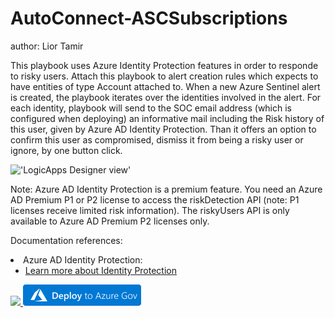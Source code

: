 # AutoConnect-ASCSubscriptions
author: Lior Tamir

This playbook uses Azure Identity Protection features in order to responde to risky users.
Attach this playbook to alert creation rules which expects to have entities of type Account attached to. 
When a new Azure Sentinel alert is created, the playbook iterates over the identities involved in the alert.
For each identity, playbook will send to the SOC email address (which is configured when deploying) an informative mail including the Risk history of this user, given by Azure AD Identity Protection.
Than it offers an option to confirm this user as compromised, dismiss it from being a risky user or ignore, by one button click.

!['LogicApps Designer view'](/images/desginerView.png)

Note: Azure AD Identity Protection is a premium feature. You need an Azure AD Premium P1 or P2 license to access the riskDetection API (note: P1 licenses receive limited risk information). The riskyUsers API is only available to Azure AD Premium P2 licenses only.

Documentation references:

<li>Azure AD Identity Protection:
<ul>
<li><a href="https://docs.microsoft.com/azure/active-directory/identity-protection/overview-identity-protection" target="_blank" rel="noopener">Learn more about Identity Protection</a></li>
</ul>
</li>


<a href="https://portal.azure.com/#create/Microsoft.Template/uri/https%3A%2F%2Fraw.githubusercontent.com%2FAzure%2FAzure-Sentinel%2Fmaster%2FPlaybooks%2FIdentityProtection-TeamsBotResponse%2Fazuredeploy.json" target="_blank">
    <img src="https://aka.ms/deploytoazurebutton""/>
</a>
<a href="https://portal.azure.us/#create/Microsoft.Template/uri/https%3A%2F%2Fraw.githubusercontent.com%2FAzure%2FAzure-Sentinel%2Fmaster%2FPlaybooks%2FIdentityProtection-TeamsBotResponse%2Fazuredeploy.json" target="_blank">
<img src="https://raw.githubusercontent.com/Azure/azure-quickstart-templates/master/1-CONTRIBUTION-GUIDE/images/deploytoazuregov.png"/>
</a>
